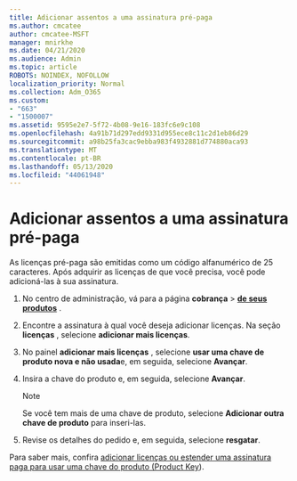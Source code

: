 ```yaml
---
title: Adicionar assentos a uma assinatura pré-paga
ms.author: cmcatee
author: cmcatee-MSFT
manager: mnirkhe
ms.date: 04/21/2020
ms.audience: Admin
ms.topic: article
ROBOTS: NOINDEX, NOFOLLOW
localization_priority: Normal
ms.collection: Adm_O365
ms.custom:
- "663"
- "1500007"
ms.assetid: 9595e2e7-5f72-4b08-9e16-183fc6e9c108
ms.openlocfilehash: 4a91b71d297edd9331d955ece8c11c2d1eb86d29
ms.sourcegitcommit: a98b25fa3cac9ebba983f4932881d774880aca93
ms.translationtype: MT
ms.contentlocale: pt-BR
ms.lasthandoff: 05/13/2020
ms.locfileid: "44061948"
---
```

# <a name="add-seats-to-a-prepaid-subscription"></a>Adicionar assentos a uma assinatura pré-paga

As licenças pré-paga são emitidas como um código alfanumérico de 25 caracteres. Após adquirir as licenças de que você precisa, você pode adicioná-las à sua assinatura. 

1. No centro de administração, vá para a página **cobrança**  >  **[de seus produtos](https://go.microsoft.com/fwlink/p/?linkid=842054)** .

2. Encontre a assinatura à qual você deseja adicionar licenças. Na seção **licenças** , selecione **adicionar mais licenças**.

3. No painel **adicionar mais licenças** , selecione **usar uma chave de produto nova e não usada**e, em seguida, selecione **Avançar**.

4. Insira a chave do produto e, em seguida, selecione **Avançar**.

    > [!NOTE]
    > Se você tem mais de uma chave de produto, selecione **Adicionar outra chave de produto** para inseri-las.

5. Revise os detalhes do pedido e, em seguida, selecione **resgatar**.

Para saber mais, confira [adicionar licenças ou estender uma assinatura paga para usar uma chave do produto (Product Key](https://docs.microsoft.com/office365/admin/misc/add-licenses-using-product-key)).